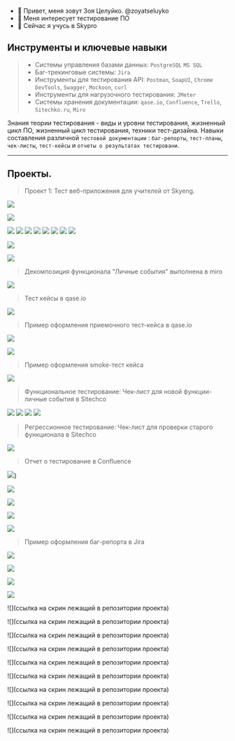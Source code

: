 - 👋 Привет, меня зовут Зоя Целуйко. @zoyatseluyko
- 👀 Меня интересует тестирование ПО
- 🌱 Сейчас я учусь в Skypro

## Инструменты и ключевые навыки

> - Системы управления базами данных: ``PostgreSQL`` ``MS SQL``
> - Баг-трекинговые системы: ``Jira``
> - Инструменты для тестирования API:  ``Postman``, ``SoapUI``, ``Chrome DevTools``, ``Swagger``, ``Mockoon``, ``curl``
> - Инструменты для нагрузочного тестирования: ``JMeter``
> - Системы хранения документации: ``qase.io``, ``Confluence``, ``Trello``, ``Sitechko.ru``, ``Miro``

Знания теории тестирования - виды и уровни тестирования, жизненный цикл ПО, жизненный цикл тестирования, техники тест-дизайна.
Навыки составления различной ``тестовой документации`` : ``баг-репорты``, ``тест-планы``, ``чек-листы``, ``тест-кейсы`` и ``отчеты о результатах тестировани``.

---
## Проекты.
> Проект 1: Тест веб-приложения для учителей от Skyeng.


![](https://github.com/zoyatseluyko/zoyatseluyko/blob/main/%D1%82%D0%B5%D1%81%D1%82-%D0%BF%D0%BB%D0%B0%D0%BD.JPG)

![](https://github.com/zoyatseluyko/zoyatseluyko/blob/main/%D1%87%D1%82%D0%BE%20%D0%B1%D1%83%D0%B4%D1%83%20%D1%82%D0%B5%D1%81%D1%82.JPG)

![](https://github.com/zoyatseluyko/zoyatseluyko/blob/main/%D0%B4%D0%BE%D0%BA%201.JPG)
![](https://github.com/zoyatseluyko/zoyatseluyko/blob/main/%D0%B4%D0%BE%D0%BA%202.JPG)
![](https://github.com/zoyatseluyko/zoyatseluyko/blob/main/%D0%B4%D0%BE%D0%BA%203.JPG)
![](https://github.com/zoyatseluyko/zoyatseluyko/blob/main/%D0%B4%D0%BE%D0%BA%204.JPG)
![](https://github.com/zoyatseluyko/zoyatseluyko/blob/main/%D0%B4%D0%BE%D0%BA%205.JPG)
![](https://github.com/zoyatseluyko/zoyatseluyko/blob/main/%D0%B4%D0%BE%D0%BA%206.JPG)
![](https://github.com/zoyatseluyko/zoyatseluyko/blob/main/%D0%BA%D0%BE%D0%B3%D0%B4%D0%B0%20%D1%82%D0%B5%D1%81%D1%82.JPG)
![](https://github.com/zoyatseluyko/zoyatseluyko/blob/main/%D1%82%D0%B5%D1%81%D1%82%20%D1%82%D1%80%D0%B5%D0%B1%201.JPG)

![](https://github.com/zoyatseluyko/zoyatseluyko/blob/main/%D1%82%D0%B5%D1%81%D1%82%20%D1%82%D1%80%D0%B5%D0%B1%202.JPG)

![](https://github.com/zoyatseluyko/zoyatseluyko/blob/main/%D1%82%D0%B5%D1%81%D1%82%20%D1%82%D1%80%D0%B5%D0%B1%203.JPG)


> Декомпозиция функционала "Личные события" выполнена в miro


![](https://github.com/zoyatseluyko/zoyatseluyko/blob/main/%D0%B4%D0%B5%D0%BA%D0%BE%D0%BC%D0%BF!.JPG)

> Тест кейсы в qase.io


![](https://github.com/zoyatseluyko/zoyatseluyko/blob/main/Q%20%D0%9F%D0%A0%D0%98%D0%95%D0%9C%20%D0%A2%D0%95%D0%A1%D0%A2.JPG)

> Пример оформления приемочного тест-кейса в qase.io


![](https://github.com/zoyatseluyko/zoyatseluyko/blob/main/%D0%BF%D1%80%D0%B8%D0%BC%D0%B5%D1%80%20%D0%BF%D1%80%D0%B8%D0%B5%D0%BC%20%D1%82%D0%B5%D1%81%D1%82%201.JPG)

![](https://github.com/zoyatseluyko/zoyatseluyko/blob/main/%D0%BF%D1%80%D0%B8%D0%BC%D0%B5%D1%80%20%D0%BF%D1%80%D0%B8%D0%B5%D0%BC%20%D1%82%D0%B5%D1%81%D1%82%202.JPG)

> Пример оформления smoke-тест кейса


![](https://github.com/zoyatseluyko/zoyatseluyko/blob/main/%D0%BF%D1%80%D0%B8%D0%BC%D0%B5%D1%80%20%D1%81%D0%BC%D0%BE%D0%BA%2001.JPG)


> Функциональное тестирование: Чек-лист для новой функции- личные события в Sitechco


![](https://github.com/zoyatseluyko/zoyatseluyko/blob/main/%D1%87%D0%B5%D0%BA%20%D0%BB%D0%B8%D1%81%D1%82%2001.JPG)
![](https://github.com/zoyatseluyko/zoyatseluyko/blob/main/%D1%87%D0%B5%D0%BA%20%D0%BB%D0%B8%D1%81%D1%82%2002.JPG)
![](https://github.com/zoyatseluyko/zoyatseluyko/blob/main/%D1%87%D0%B5%D0%BA%20%D0%BB%D0%B8%D1%81%D1%82%2003.JPG)
![](https://github.com/zoyatseluyko/zoyatseluyko/blob/main/%D1%87%D0%B5%D0%BA%20%D0%BB%D0%B8%D1%81%D1%82%2004.JPG)

> Регрессионное тестирование: Чек-лист для проверки старого функционала в Sitechco


![](https://github.com/zoyatseluyko/zoyatseluyko/blob/main/%D1%80%D0%B5%D0%B3%D1%80%D0%B5%D1%81%2006.JPG)


> Отчет о тестирование в Сonfluence

![](https://github.com/zoyatseluyko/zoyatseluyko/blob/main/%D0%BE%D1%82%D1%87%D0%B5%D1%82%20%D1%82%D0%B5%D1%81%D1%82.JPG))

![](https://github.com/zoyatseluyko/zoyatseluyko/blob/main/%D1%84%D1%83%D0%BD%D0%BA%D1%86%20%D1%82%D0%B5%D1%81%D1%82.JPG)

![](https://github.com/zoyatseluyko/zoyatseluyko/blob/main/%D1%84%D1%83%D0%BD%D0%BA%D1%86%20%D1%82%D0%B5%D1%81%D1%82%202.JPG)

![](https://github.com/zoyatseluyko/zoyatseluyko/blob/main/%D0%AD%D0%A2%D0%9E%D0%A2%203.JPG)

![](https://github.com/zoyatseluyko/zoyatseluyko/blob/main/%D0%9D%D0%B0%20%D0%B2%D1%81%D0%B5%20%D0%BD%D0%B0%D0%B9%D0%B4%D0%B5%D0%BD.JPG)


> Пример оформления баг-репорта в Jira

![](https://github.com/zoyatseluyko/zoyatseluyko/blob/main/%D0%BF%D1%80%D0%B8%D0%BC%D0%B5%D1%80%20%D0%BE%D1%84%D0%BE%D1%80%D0%BC%D0%BB%D0%B5%D0%BD%D0%B8%D1%8F%20%D0%B1%D0%B0%D0%B3%D0%B0.JPG)


![](https://github.com/zoyatseluyko/zoyatseluyko/blob/main/%D0%BF%D1%80%D0%B8%D0%B5%D0%BC%20%D1%82%D0%B5%D1%81%D1%82%205.JPG)

![](https://github.com/zoyatseluyko/zoyatseluyko/blob/main/%D1%80%D0%B5%D0%B3%D1%80%D0%B5%D1%81%206.JPG)

![](https://github.com/zoyatseluyko/zoyatseluyko/blob/main/%D0%B3%D0%BE%D1%82%D0%BE%D0%B2%207.JPG)

![](ссылка на скрин лежащий в репозитории проекта)

![](ссылка на скрин лежащий в репозитории проекта)

![](ссылка на скрин лежащий в репозитории проекта)

![](ссылка на скрин лежащий в репозитории проекта)

![](ссылка на скрин лежащий в репозитории проекта)

![](ссылка на скрин лежащий в репозитории проекта)

![](ссылка на скрин лежащий в репозитории проекта)

![](ссылка на скрин лежащий в репозитории проекта)

![](ссылка на скрин лежащий в репозитории проекта)

![](ссылка на скрин лежащий в репозитории проекта)










